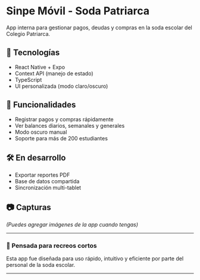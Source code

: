 # Sinpe Móvil - Soda Patriarca

App interna para gestionar pagos, deudas y compras en la soda escolar del Colegio Patriarca.

## 🚀 Tecnologías

- React Native + Expo
- Context API (manejo de estado)
- TypeScript
- UI personalizada (modo claro/oscuro)

## 📲 Funcionalidades

- Registrar pagos y compras rápidamente
- Ver balances diarios, semanales y generales
- Modo oscuro manual
- Soporte para más de 200 estudiantes

## 🛠️ En desarrollo

- Exportar reportes PDF
- Base de datos compartida
- Sincronización multi-tablet

## 📷 Capturas

*(Puedes agregar imágenes de la app cuando tengas)*

---

### 🧠 Pensada para recreos cortos

Esta app fue diseñada para uso rápido, intuitivo y eficiente por parte del personal de la soda escolar.

---